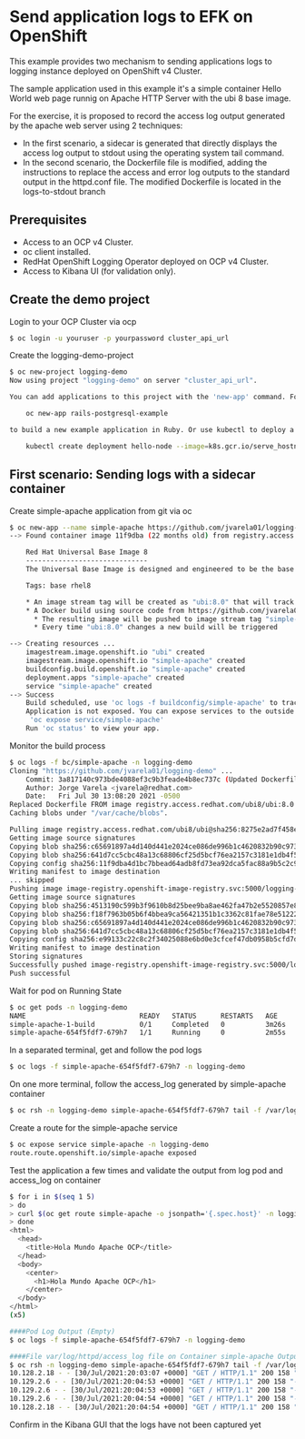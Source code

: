 # Send application logs to EFK on OpenShift

This example provides two mechanism to sending applications logs to logging instance deployed on OpenShift v4 Cluster.

The sample application used in this example it's a simple container Hello World web page runnig on Apache HTTP Server with the ubi 8 base image.

For the exercise, it is proposed to record the access log output generated by the apache web server using 2 techniques:

- In the first scenario, a sidecar is generated that directly displays the access log output to stdout using the operating system tail command.
- In the second scenario, the Dockerfile file is modified, adding the instructions to replace the access and error log outputs to the standard output in the httpd.conf file. The modified Dockerfile is located in the logs-to-stdout branch

## Prerequisites

- Access to an OCP v4 Cluster.
- oc client installed.
- RedHat OpenShift Logging Operator deployed on OCP v4 Cluster.
- Access to Kibana UI (for validation only).

## Create the demo project

Login to your OCP Cluster via ocp

```bash
$ oc login -u youruser -p yourpassword cluster_api_url
```

Create the logging-demo-project

```bash
$ oc new-project logging-demo
Now using project "logging-demo" on server "cluster_api_url".

You can add applications to this project with the 'new-app' command. For example, try:

    oc new-app rails-postgresql-example

to build a new example application in Ruby. Or use kubectl to deploy a simple Kubernetes application:

    kubectl create deployment hello-node --image=k8s.gcr.io/serve_hostname
```

## First scenario: Sending logs with a sidecar container

Create simple-apache application from git via oc

```bash
$ oc new-app --name simple-apache https://github.com/jvarela01/logging-demo --strategy=docker -n logging-demo
--> Found container image 11f9dba (22 months old) from registry.access.redhat.com for "registry.access.redhat.com/ubi8/ubi:8.0"

    Red Hat Universal Base Image 8 
    ------------------------------ 
    The Universal Base Image is designed and engineered to be the base layer for all of your containerized applications, middleware and utilities. This base image is freely redistributable, but Red Hat only supports Red Hat technologies through subscriptions for Red Hat products. This image is maintained by Red Hat and updated regularly.

    Tags: base rhel8

    * An image stream tag will be created as "ubi:8.0" that will track the source image
    * A Docker build using source code from https://github.com/jvarela01/logging-demo will be created
      * The resulting image will be pushed to image stream tag "simple-apache:latest"
      * Every time "ubi:8.0" changes a new build will be triggered

--> Creating resources ...
    imagestream.image.openshift.io "ubi" created
    imagestream.image.openshift.io "simple-apache" created
    buildconfig.build.openshift.io "simple-apache" created
    deployment.apps "simple-apache" created
    service "simple-apache" created
--> Success
    Build scheduled, use 'oc logs -f buildconfig/simple-apache' to track its progress.
    Application is not exposed. You can expose services to the outside world by executing one or more of the commands below:
     'oc expose service/simple-apache' 
    Run 'oc status' to view your app.
```

Monitor the build process

```bash
$ oc logs -f bc/simple-apache -n logging-demo
Cloning "https://github.com/jvarela01/logging-demo" ...
	Commit:	3a817140c973bde4088ef3c9b3feade4b8ec737c (Updated Dockerfile)
	Author:	Jorge Varela <jvarela@redhat.com>
	Date:	Fri Jul 30 13:08:20 2021 -0500
Replaced Dockerfile FROM image registry.access.redhat.com/ubi8/ubi:8.0
Caching blobs under "/var/cache/blobs".

Pulling image registry.access.redhat.com/ubi8/ubi@sha256:8275e2ad7f458e329bdc8c0e7543cff1729998fe515a281d49638246de8e39ee ...
Getting image source signatures
Copying blob sha256:c65691897a4d140d441e2024ce086de996b1c4620832b90c973db81329577274
Copying blob sha256:641d7cc5cbc48a13c68806cf25d5bcf76ea2157c3181e1db4f5d0edae34954ac
Copying config sha256:11f9dba4d1bc7bbead64adb8fd73ea92dca5fac88a9b5c2c9796abcf2e97846d
Writing manifest to image destination
... skipped
Pushing image image-registry.openshift-image-registry.svc:5000/logging-demo/simple-apache:latest ...
Getting image source signatures
Copying blob sha256:4513190c599b3f9610b8d25bee9ba8ae462fa47b2e5520857e840fc39cdcdf99
Copying blob sha256:f18f7963b05b6f4bbea9ca56421351b1c3362c81fae78e51222aba7ee5b9445a
Copying blob sha256:c65691897a4d140d441e2024ce086de996b1c4620832b90c973db81329577274
Copying blob sha256:641d7cc5cbc48a13c68806cf25d5bcf76ea2157c3181e1db4f5d0edae34954ac
Copying config sha256:e99133c22c8c2f34025088e6bd0e3cfcef47db0958b5cfd7d7a6127e3ab85ea9
Writing manifest to image destination
Storing signatures
Successfully pushed image-registry.openshift-image-registry.svc:5000/logging-demo/simple-apache@sha256:a0ce38cd4d0581a3061a2033d908aea4377e561a849c3e7b75c8a2b89cc279de
Push successful
```

Wait for pod on Running State

```bash
$ oc get pods -n logging-demo
NAME                            READY   STATUS      RESTARTS   AGE
simple-apache-1-build           0/1     Completed   0          3m26s
simple-apache-654f5fdf7-679h7   1/1     Running     0          2m55s
```

In a separated terminal, get and follow the pod logs

```bash
$ oc logs -f simple-apache-654f5fdf7-679h7 -n logging-demo
```

On one more terminal, follow the access_log generated by simple-apache container
```bash
$ oc rsh -n logging-demo simple-apache-654f5fdf7-679h7 tail -f /var/log/httpd/access_log
```

Create a route for the simple-apache service

```bash
$ oc expose service simple-apache -n logging-demo
route.route.openshift.io/simple-apache exposed
```

Test the application a few times and validate the output from log pod and access_log on container

```bash
$ for i in $(seq 1 5)
> do
> curl $(oc get route simple-apache -o jsonpath='{.spec.host}' -n logging-demo)
> done
<html>
  <head>
    <title>Hola Mundo Apache OCP</title>
  </head>
  <body>
    <center>
      <h1>Hola Mundo Apache OCP</h1>
    </center>
  </body>
</html>
(x5)

####Pod Log Output (Empty)
$ oc logs -f simple-apache-654f5fdf7-679h7 -n logging-demo

####File var/log/httpd/access_log file on Container simple-apache Output
$ oc rsh -n logging-demo simple-apache-654f5fdf7-679h7 tail -f /var/log/httpd/access_log
10.128.2.18 - - [30/Jul/2021:20:03:07 +0000] "GET / HTTP/1.1" 200 158 "-" "curl/7.76.1"
10.129.2.6 - - [30/Jul/2021:20:04:53 +0000] "GET / HTTP/1.1" 200 158 "-" "curl/7.76.1"
10.129.2.6 - - [30/Jul/2021:20:04:53 +0000] "GET / HTTP/1.1" 200 158 "-" "curl/7.76.1"
10.129.2.6 - - [30/Jul/2021:20:04:54 +0000] "GET / HTTP/1.1" 200 158 "-" "curl/7.76.1"
10.128.2.18 - - [30/Jul/2021:20:04:54 +0000] "GET / HTTP/1.1" 200 158 "-" "curl/7.76.1"
```

Confirm in the Kibana GUI that the logs have not been captured yet